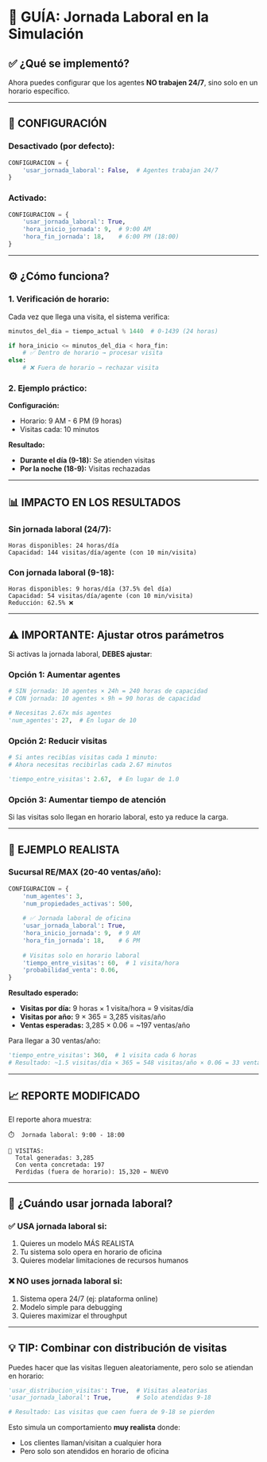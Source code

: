 # 📅 GUÍA: Jornada Laboral en la Simulación

## ✅ ¿Qué se implementó?

Ahora puedes configurar que los agentes **NO trabajen 24/7**, sino solo en un horario específico.

---

## 🔧 CONFIGURACIÓN

### **Desactivado (por defecto):**
```python
CONFIGURACION = {
    'usar_jornada_laboral': False,  # Agentes trabajan 24/7
}
```

### **Activado:**
```python
CONFIGURACION = {
    'usar_jornada_laboral': True,
    'hora_inicio_jornada': 9,  # 9:00 AM
    'hora_fin_jornada': 18,    # 6:00 PM (18:00)
}
```

---

## ⚙️ ¿Cómo funciona?

### **1. Verificación de horario:**
Cada vez que llega una visita, el sistema verifica:
```python
minutos_del_dia = tiempo_actual % 1440  # 0-1439 (24 horas)

if hora_inicio <= minutos_del_dia < hora_fin:
    # ✅ Dentro de horario → procesar visita
else:
    # ❌ Fuera de horario → rechazar visita
```

### **2. Ejemplo práctico:**

**Configuración:**
- Horario: 9 AM - 6 PM (9 horas)
- Visitas cada: 10 minutos

**Resultado:**
- **Durante el día (9-18):** Se atienden visitas
- **Por la noche (18-9):** Visitas rechazadas

---

## 📊 IMPACTO EN LOS RESULTADOS

### **Sin jornada laboral (24/7):**
```
Horas disponibles: 24 horas/día
Capacidad: 144 visitas/día/agente (con 10 min/visita)
```

### **Con jornada laboral (9-18):**
```
Horas disponibles: 9 horas/día (37.5% del día)
Capacidad: 54 visitas/día/agente (con 10 min/visita)
Reducción: 62.5% ❌
```

---

## ⚠️ IMPORTANTE: Ajustar otros parámetros

Si activas la jornada laboral, **DEBES ajustar**:

### **Opción 1: Aumentar agentes**
```python
# SIN jornada: 10 agentes × 24h = 240 horas de capacidad
# CON jornada: 10 agentes × 9h = 90 horas de capacidad

# Necesitas 2.67x más agentes
'num_agentes': 27,  # En lugar de 10
```

### **Opción 2: Reducir visitas**
```python
# Si antes recibías visitas cada 1 minuto:
# Ahora necesitas recibirlas cada 2.67 minutos

'tiempo_entre_visitas': 2.67,  # En lugar de 1.0
```

### **Opción 3: Aumentar tiempo de atención**
Si las visitas solo llegan en horario laboral, esto ya reduce la carga.

---

## 🎯 EJEMPLO REALISTA

### **Sucursal RE/MAX (20-40 ventas/año):**

```python
CONFIGURACION = {
    'num_agentes': 3,
    'num_propiedades_activas': 500,
    
    # ✅ Jornada laboral de oficina
    'usar_jornada_laboral': True,
    'hora_inicio_jornada': 9,  # 9 AM
    'hora_fin_jornada': 18,    # 6 PM
    
    # Visitas solo en horario laboral
    'tiempo_entre_visitas': 60,  # 1 visita/hora
    'probabilidad_venta': 0.06,
}
```

**Resultado esperado:**
- **Visitas por día:** 9 horas × 1 visita/hora = 9 visitas/día
- **Visitas por año:** 9 × 365 = 3,285 visitas/año
- **Ventas esperadas:** 3,285 × 0.06 = ~197 ventas/año

Para llegar a 30 ventas/año:
```python
'tiempo_entre_visitas': 360,  # 1 visita cada 6 horas
# Resultado: ~1.5 visitas/día × 365 = 548 visitas/año × 0.06 = 33 ventas/año ✅
```

---

## 📈 REPORTE MODIFICADO

El reporte ahora muestra:

```
⏱️  Jornada laboral: 9:00 - 18:00

👥 VISITAS:
  Total generadas: 3,285
  Con venta concretada: 197
  Perdidas (fuera de horario): 15,320 ← NUEVO
```

---

## 🤔 ¿Cuándo usar jornada laboral?

### **✅ USA jornada laboral si:**
1. Quieres un modelo MÁS REALISTA
2. Tu sistema solo opera en horario de oficina
3. Quieres modelar limitaciones de recursos humanos

### **❌ NO uses jornada laboral si:**
1. Sistema opera 24/7 (ej: plataforma online)
2. Modelo simple para debugging
3. Quieres maximizar el throughput

---

## 💡 TIP: Combinar con distribución de visitas

Puedes hacer que las visitas lleguen aleatoriamente, pero solo se atiendan en horario:

```python
'usar_distribucion_visitas': True,  # Visitas aleatorias
'usar_jornada_laboral': True,       # Solo atendidas 9-18

# Resultado: Las visitas que caen fuera de 9-18 se pierden
```

Esto simula un comportamiento **muy realista** donde:
- Los clientes llaman/visitan a cualquier hora
- Pero solo son atendidos en horario de oficina
